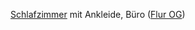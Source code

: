 [Schlafzimmer](../Schlafzimmer) mit Ankleide, Büro ([Flur OG](../FlurOG))
<!--stackedit_data:
eyJoaXN0b3J5IjpbLTQyNDM0Mzk4M119
-->